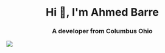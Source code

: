 <h1 align="center">Hi 👋, I'm Ahmed Barre</h1>
<h3 align="center">A developer from Columbus Ohio</h3>

<img src = "https://github-readme-stats.vercel.app/api?username=AhmedBarre10&&show_icons=true&title_color=ffffff&icon_color=bb2acf&text_color=daf7dc&bg_color=151515"/>
